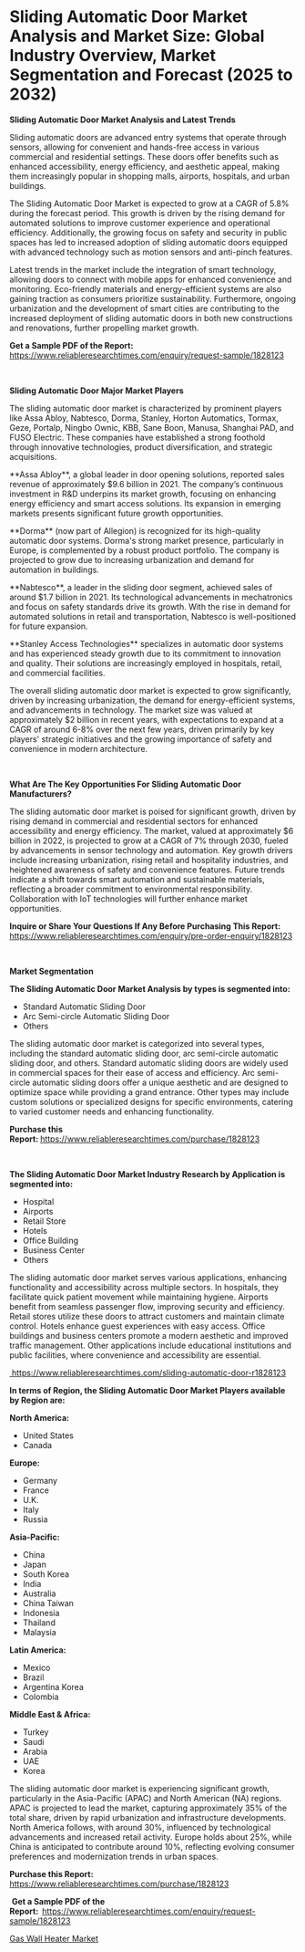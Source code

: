 <p><h1>Sliding Automatic Door Market Analysis and Market Size: Global Industry Overview, Market Segmentation and Forecast (2025 to 2032)</h1></p><p><strong>Sliding Automatic Door Market Analysis and Latest Trends</strong></p>
<p><p>Sliding automatic doors are advanced entry systems that operate through sensors, allowing for convenient and hands-free access in various commercial and residential settings. These doors offer benefits such as enhanced accessibility, energy efficiency, and aesthetic appeal, making them increasingly popular in shopping malls, airports, hospitals, and urban buildings.</p><p>The Sliding Automatic Door Market is expected to grow at a CAGR of 5.8% during the forecast period. This growth is driven by the rising demand for automated solutions to improve customer experience and operational efficiency. Additionally, the growing focus on safety and security in public spaces has led to increased adoption of sliding automatic doors equipped with advanced technology such as motion sensors and anti-pinch features.</p><p>Latest trends in the market include the integration of smart technology, allowing doors to connect with mobile apps for enhanced convenience and monitoring. Eco-friendly materials and energy-efficient systems are also gaining traction as consumers prioritize sustainability. Furthermore, ongoing urbanization and the development of smart cities are contributing to the increased deployment of sliding automatic doors in both new constructions and renovations, further propelling market growth.</p></p>
<p><strong>Get a Sample PDF of the Report:&nbsp;</strong> <a href="https://www.reliableresearchtimes.com/enquiry/request-sample/1828123?utm_campaign=2345&utm_medium=2&utm_source=Github&utm_content=ia&utm_term=19022025&utm_id=sliding-automatic-door">https://www.reliableresearchtimes.com/enquiry/request-sample/1828123</a></p>
<p>&nbsp;</p>
<p><strong>Sliding Automatic Door Major Market Players</strong></p>
<p><p>The sliding automatic door market is characterized by prominent players like Assa Abloy, Nabtesco, Dorma, Stanley, Horton Automatics, Tormax, Geze, Portalp, Ningbo Ownic, KBB, Sane Boon, Manusa, Shanghai PAD, and FUSO Electric. These companies have established a strong foothold through innovative technologies, product diversification, and strategic acquisitions.</p><p>**Assa Abloy**, a global leader in door opening solutions, reported sales revenue of approximately $9.6 billion in 2021. The company’s continuous investment in R&D underpins its market growth, focusing on enhancing energy efficiency and smart access solutions. Its expansion in emerging markets presents significant future growth opportunities.</p><p>**Dorma** (now part of Allegion) is recognized for its high-quality automatic door systems. Dorma's strong market presence, particularly in Europe, is complemented by a robust product portfolio. The company is projected to grow due to increasing urbanization and demand for automation in buildings.</p><p>**Nabtesco**, a leader in the sliding door segment, achieved sales of around $1.7 billion in 2021. Its technological advancements in mechatronics and focus on safety standards drive its growth. With the rise in demand for automated solutions in retail and transportation, Nabtesco is well-positioned for future expansion.</p><p>**Stanley Access Technologies** specializes in automatic door systems and has experienced steady growth due to its commitment to innovation and quality. Their solutions are increasingly employed in hospitals, retail, and commercial facilities.</p><p>The overall sliding automatic door market is expected to grow significantly, driven by increasing urbanization, the demand for energy-efficient systems, and advancements in technology. The market size was valued at approximately $2 billion in recent years, with expectations to expand at a CAGR of around 6-8% over the next few years, driven primarily by key players' strategic initiatives and the growing importance of safety and convenience in modern architecture.</p></p>
<p>&nbsp;</p>
<p><strong>What Are The Key Opportunities For Sliding Automatic Door Manufacturers?</strong></p>
<p><p>The sliding automatic door market is poised for significant growth, driven by rising demand in commercial and residential sectors for enhanced accessibility and energy efficiency. The market, valued at approximately $6 billion in 2022, is projected to grow at a CAGR of 7% through 2030, fueled by advancements in sensor technology and automation. Key growth drivers include increasing urbanization, rising retail and hospitality industries, and heightened awareness of safety and convenience features. Future trends indicate a shift towards smart automation and sustainable materials, reflecting a broader commitment to environmental responsibility. Collaboration with IoT technologies will further enhance market opportunities.</p></p>
<p><strong>Inquire or Share Your Questions If Any Before Purchasing This Report:</strong> <a href="https://www.reliableresearchtimes.com/enquiry/pre-order-enquiry/1828123?utm_campaign=2345&utm_medium=2&utm_source=Github&utm_content=ia&utm_term=19022025&utm_id=sliding-automatic-door">https://www.reliableresearchtimes.com/enquiry/pre-order-enquiry/1828123</a></p>
<p>&nbsp;</p>
<p><strong>Market Segmentation</strong></p>
<p><strong>The Sliding Automatic Door Market Analysis by types is segmented into:</strong></p>
<p><ul><li>Standard Automatic Sliding Door</li><li>Arc Semi-circle Automatic Sliding Door</li><li>Others</li></ul></p>
<p><p>The sliding automatic door market is categorized into several types, including the standard automatic sliding door, arc semi-circle automatic sliding door, and others. Standard automatic sliding doors are widely used in commercial spaces for their ease of access and efficiency. Arc semi-circle automatic sliding doors offer a unique aesthetic and are designed to optimize space while providing a grand entrance. Other types may include custom solutions or specialized designs for specific environments, catering to varied customer needs and enhancing functionality.</p></p>
<p><strong>Purchase this Report:&nbsp;</strong><a href="https://www.reliableresearchtimes.com/purchase/1828123?utm_campaign=2345&utm_medium=2&utm_source=Github&utm_content=ia&utm_term=19022025&utm_id=sliding-automatic-door">https://www.reliableresearchtimes.com/purchase/1828123</a></p>
<p>&nbsp;</p>
<p><strong>The Sliding Automatic Door Market Industry Research by Application is segmented into:</strong></p>
<p><ul><li>Hospital</li><li>Airports</li><li>Retail Store</li><li>Hotels</li><li>Office Building</li><li>Business Center</li><li>Others</li></ul></p>
<p><p>The sliding automatic door market serves various applications, enhancing functionality and accessibility across multiple sectors. In hospitals, they facilitate quick patient movement while maintaining hygiene. Airports benefit from seamless passenger flow, improving security and efficiency. Retail stores utilize these doors to attract customers and maintain climate control. Hotels enhance guest experiences with easy access. Office buildings and business centers promote a modern aesthetic and improved traffic management. Other applications include educational institutions and public facilities, where convenience and accessibility are essential.</p></p>
<p><a href="https://www.reliableresearchtimes.com/sliding-automatic-door-r1828123?utm_campaign=2345&utm_medium=2&utm_source=Github&utm_content=ia&utm_term=19022025&utm_id=sliding-automatic-door">&nbsp;https://www.reliableresearchtimes.com/sliding-automatic-door-r1828123</a></p>
<p><strong>In terms of Region, the Sliding Automatic Door Market Players available by Region are:</strong></p>
<p>
    <p> <strong> North America: </strong>
        <ul>
            <li>United States</li>
            <li>Canada</li>
        </ul>
        </p> 
    <p> <strong> Europe: </strong>
        <ul>
            <li>Germany</li>
            <li>France</li>
            <li>U.K.</li>
            <li>Italy</li>
            <li>Russia</li>
        </ul>
        </p> 
    <p> <strong> Asia-Pacific: </strong>
        <ul>
            <li>China</li>
            <li>Japan</li>
            <li>South Korea</li>
            <li>India</li>
            <li>Australia</li>
            <li>China Taiwan</li>
            <li>Indonesia</li>
            <li>Thailand</li>
            <li>Malaysia</li>
        </ul>
        </p> 
    <p> <strong> Latin America: </strong>
        <ul>
            <li>Mexico</li>
            <li>Brazil</li>
            <li>Argentina Korea</li>
            <li>Colombia</li>
        </ul>
        </p> 
    <p> <strong> Middle East & Africa: </strong>
        <ul>
            <li>Turkey</li>
            <li>Saudi</li>
            <li>Arabia</li>
            <li>UAE</li>
            <li>Korea</li>
        </ul>
    </p>
    </p>
<p><p>The sliding automatic door market is experiencing significant growth, particularly in the Asia-Pacific (APAC) and North American (NA) regions. APAC is projected to lead the market, capturing approximately 35% of the total share, driven by rapid urbanization and infrastructure developments. North America follows, with around 30%, influenced by technological advancements and increased retail activity. Europe holds about 25%, while China is anticipated to contribute around 10%, reflecting evolving consumer preferences and modernization trends in urban spaces.</p></p>
<p><strong>Purchase this Report: </strong><a href="https://www.reliableresearchtimes.com/purchase/1828123?utm_campaign=2345&utm_medium=2&utm_source=Github&utm_content=ia&utm_term=19022025&utm_id=sliding-automatic-door">https://www.reliableresearchtimes.com/purchase/1828123</a></p>
<p>&nbsp;<strong>Get a Sample PDF of the Report:&nbsp;&nbsp;</strong><a href="https://www.reliableresearchtimes.com/enquiry/request-sample/1828123?utm_campaign=2345&utm_medium=2&utm_source=Github&utm_content=ia&utm_term=19022025&utm_id=sliding-automatic-door">https://www.reliableresearchtimes.com/enquiry/request-sample/1828123</a></p>
<p><strong></strong></p>
<p><p><a href="https://github.com/birnbaumbulah0/Market-Research-Report-List-1/blob/main/gas-wall-heater-market.md?utm_campaign=2345&utm_medium=2&utm_source=Github&utm_content=ia&utm_term=19022025&utm_id=sliding-automatic-door">Gas Wall Heater Market</a></p></p>